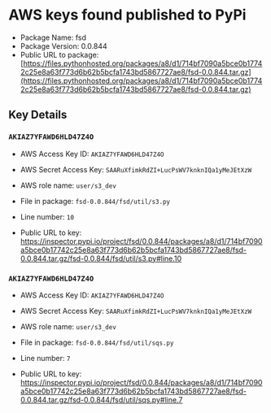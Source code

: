 # AWS keys found published to PyPi

* Package Name: fsd
* Package Version: 0.0.844
* Public URL to package: [https://files.pythonhosted.org/packages/a8/d1/714bf7090a5bce0b17742c25e8a63f773d6b62b5bcfa1743bd5867727ae8/fsd-0.0.844.tar.gz](https://files.pythonhosted.org/packages/a8/d1/714bf7090a5bce0b17742c25e8a63f773d6b62b5bcfa1743bd5867727ae8/fsd-0.0.844.tar.gz)

## Key Details

### `AKIAZ7YFAWD6HLD47Z4O`

* AWS Access Key ID: `AKIAZ7YFAWD6HLD47Z4O`
* AWS Secret Access Key: `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` 
* AWS role name: `user/s3_dev`
* File in package: `fsd-0.0.844/fsd/util/s3.py`
* Line number: `10`

* Public URL to key: https://inspector.pypi.io/project/fsd/0.0.844/packages/a8/d1/714bf7090a5bce0b17742c25e8a63f773d6b62b5bcfa1743bd5867727ae8/fsd-0.0.844.tar.gz/fsd-0.0.844/fsd/util/s3.py#line.10



### `AKIAZ7YFAWD6HLD47Z4O`

* AWS Access Key ID: `AKIAZ7YFAWD6HLD47Z4O`
* AWS Secret Access Key: `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` 
* AWS role name: `user/s3_dev`
* File in package: `fsd-0.0.844/fsd/util/sqs.py`
* Line number: `7`

* Public URL to key: https://inspector.pypi.io/project/fsd/0.0.844/packages/a8/d1/714bf7090a5bce0b17742c25e8a63f773d6b62b5bcfa1743bd5867727ae8/fsd-0.0.844.tar.gz/fsd-0.0.844/fsd/util/sqs.py#line.7


